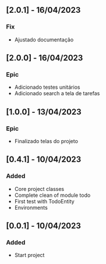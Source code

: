## [2.0.1] - 16/04/2023

### Fix

- Ajustado documentação

## [2.0.0] - 16/04/2023

### Epic

- Adicionado testes unitários
- Adicionado search a tela de tarefas

## [1.0.0] - 13/04/2023

### Epic

- Finalizado telas do projeto

## [0.4.1] - 10/04/2023

### Added

- Core project classes
- Complete clean of module todo
- First test with TodoEntity
- Environments 

## [0.0.1] - 10/04/2023

### Added

- Start project
